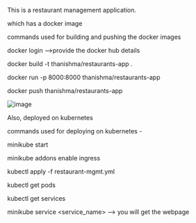 This is a restaurant management application. 

which has a docker image 

commands used for building and pushing the docker images

docker login -->provide the docker hub details 

docker build -t thanishma/restaurants-app .

docker run -p 8000:8000 thanishma/restaurants-app

docker push thanishma/restaurants-app

![image](https://github.com/thanishma/project-1/assets/73327713/c3b8af30-af4c-4104-b382-8ff9d4e08d65)


Also, deployed on kubernetes 


commands used for deploying on kubernetes -

minikube start

minikube addons enable ingress

kubectl apply -f restaurant-mgmt.yml

kubectl get pods 

kubectl get services

minikube service <service_name> --> you will get the webpage

